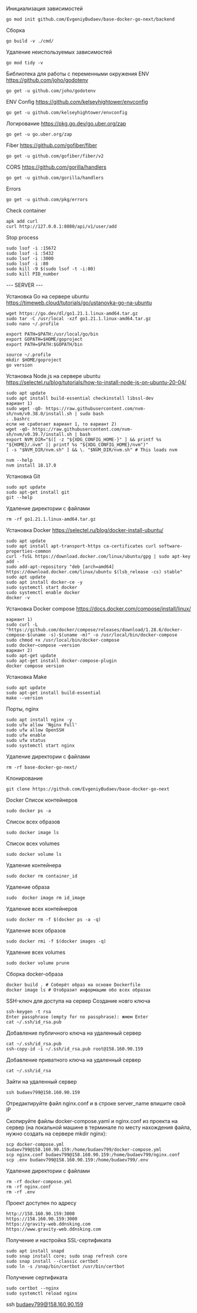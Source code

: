 Инициализация зависимостей

```
go mod init github.com/EvgeniyBudaev/base-docker-go-next/backend
```

Сборка

```
go build -v ./cmd/
```

Удаление неиспользуемых зависимостей

```
go mod tidy -v
```

Библиотека для работы с переменными окружения ENV
https://github.com/joho/godotenv

```
go get -u github.com/joho/godotenv
```

ENV Config
https://github.com/kelseyhightower/envconfig

```
go get -u github.com/kelseyhightower/envconfig
```

Логирование
https://pkg.go.dev/go.uber.org/zap

```
go get -u go.uber.org/zap
```

Fiber
https://github.com/gofiber/fiber

```
go get -u github.com/gofiber/fiber/v2
```

CORS
https://github.com/gorilla/handlers

```
go get -u github.com/gorilla/handlers
```

Errors

```
go get -u github.com/pkg/errors
```

Check container
```
apk add curl
curl http://127.0.0.1:8080/api/v1/user/add
```

Stop process
```
sudo lsof -i :15672
sudo lsof -i :5432
sudo lsof -i :3000
sudo lsof -i :80
sudo kill -9 $(sudo lsof -t -i:80)
sudo kill PID_number
```

--- SERVER ---

Установка Go на сервере ubuntu
https://timeweb.cloud/tutorials/go/ustanovka-go-na-ubuntu
```
wget https://go.dev/dl/go1.21.1.linux-amd64.tar.gz
sudo tar -C /usr/local -xzf go1.21.1.linux-amd64.tar.gz
sudo nano ~/.profile

export PATH=$PATH:/usr/local/go/bin
export GOPATH=$HOME/goproject
export PATH=$PATH:$GOPATH/bin

source ~/.profile
mkdir $HOME/goproject
go version
```

Установка Node.js на сервере ubuntu
https://selectel.ru/blog/tutorials/how-to-install-node-js-on-ubuntu-20-04/
```
sudo apt update
sudo apt install build-essential checkinstall libssl-dev
вариант 1)
sudo wget -qO- https://raw.githubusercontent.com/nvm-sh/nvm/v0.38.0/install.sh | sudo bash
. .bashrc
если не сработает вариант 1, то вариант 2) 
wget -qO- https://raw.githubusercontent.com/nvm-sh/nvm/v0.39.7/install.sh | bash
export NVM_DIR="$([ -z "${XDG_CONFIG_HOME-}" ] && printf %s "${HOME}/.nvm" || printf %s "${XDG_CONFIG_HOME}/nvm")"
[ -s "$NVM_DIR/nvm.sh" ] && \. "$NVM_DIR/nvm.sh" # This loads nvm

nvm --help
nvm install 18.17.0
```

Установка Git
```
sudo apt update
sudo apt-get install git
git --help
```

Удаление директории с файлами
```
rm -rf go1.21.1.linux-amd64.tar.gz
```

Установка Docker
https://selectel.ru/blog/docker-install-ubuntu/
```
sudo apt update
sudo apt install apt-transport-https ca-certificates curl software-properties-common
curl -fsSL https://download.docker.com/linux/ubuntu/gpg | sudo apt-key add -
sudo add-apt-repository "deb [arch=amd64] https://download.docker.com/linux/ubuntu $(lsb_release -cs) stable"
sudo apt update
sudo apt install docker-ce -y
sudo systemctl start docker
sudo systemctl enable docker
docker -v
```

Установка Docker compose
https://docs.docker.com/compose/install/linux/
```
вариант 1)
sudo curl -L "https://github.com/docker/compose/releases/download/1.28.6/docker-compose-$(uname -s)-$(uname -m)" -o /usr/local/bin/docker-compose
sudo chmod +x /usr/local/bin/docker-compose
sudo docker–compose –version
вариант 2)
sudo apt-get update
sudo apt-get install docker-compose-plugin
docker compose version
```

Установка Make
```
sudo apt update
sudo apt-get install build-essential
make --version
```

Порты, nginx
```
sudo apt install nginx -y
sudo ufw allow 'Nginx Full'
sudo ufw allow OpenSSH
sudo ufw enable 
sudo ufw status
sudo systemctl start nginx
```

Удаление директории с файлами
```
rm -rf base-docker-go-next/
```

Клонирование
```
git clone https://github.com/EvgeniyBudaev/base-docker-go-next
```

Docker
Список контейнеров
```
sudo docker ps -a
```
Список всех образов
```
sudo docker image ls
```

Список всех volumes
```
sudo docker volume ls
```

Удаление контейнера
```
sudo docker rm container_id
```

Удаление образа
```
sudo  docker image rm id_image
```

Удаление всех контейнеров
```
sudo docker rm -f $(docker ps -a -q)
```
Удаление всех образов
```
sudo docker rmi -f $(docker images -q)
```

Удаление всех volumes
```
sudo docker volume prune
```

Сборка docker-образа
```
docker build . # Соберёт образ на основе Dockerfile
docker image ls # Отобразит информацию обо всех образах
```

SSH-ключ для доступа на сервер
Создание новго ключа
```
ssh-keygen -t rsa
Enter passphrase (empty for no passphrase): жмем Enter
cat ~/.ssh/id_rsa.pub
```

Добавление публичного ключа на удаленный сервер
```
cat ~/.ssh/id_rsa.pub
ssh-copy-id -i ~/.ssh/id_rsa.pub root@158.160.90.159
```
Добавление приватного ключа на удаленный сервер
```
cat ~/.ssh/id_rsa
```

Зайти на удаленный сервер
```
ssh budaev799@158.160.90.159
```

Отредактируйте файл nginx.conf и в строке server_name впишите свой IP

Скопируйте файлы docker-compose.yaml и nginx.conf из проекта на сервер (на локальной машине в терминале по месту
нахождения файла, нужно создать на сервере mkdir nginx):
```
scp docker-compose.yml budaev799@158.160.90.159:/home/budaev799/docker-compose.yml
scp nginx.conf budaev799@158.160.90.159:/home/budaev799/nginx.conf
scp .env budaev799@158.160.90.159:/home/budaev799/.env
```

Удаление директории с файлами
```
rm -rf docker-compose.yml
rm -rf nginx.conf
rm -rf .env
```
Проект доступен по адресу
```
http://158.160.90.159:3000
https://158.160.90.159:3000
https://gravity-web.ddnsking.com
https://www.gravity-web.ddnsking.com
```

Получение и настройка SSL-сертификата
```
sudo apt install snapd
sudo snap install core; sudo snap refresh core
sudo snap install --classic certbot
sudo ln -s /snap/bin/certbot /usr/bin/certbot 
```

Получение сертификата
```
sudo certbot --nginx
sudo systemctl reload nginx 
```

ssh budaev799@158.160.90.159
